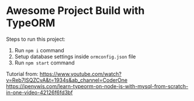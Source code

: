# Awesome Project Build with TypeORM

Steps to run this project:

1. Run `npm i` command
2. Setup database settings inside `ormconfig.json` file
3. Run `npm start` command

Tutorial from:
https://www.youtube.com/watch?v=Reb7ISQZCvA&t=1934s&ab_channel=CoderOne
https://ipenywis.com/learn-typeorm-on-node-js-with-mysql-from-scratch-in-one-video-42126f6fd3bf
